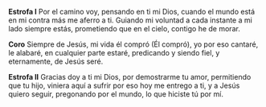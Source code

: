**Estrofa I**
Por el camino voy, 
pensando en ti mi Dios, 
cuando el mundo está en mi contra 
más me aferro a ti.
Guiando mi voluntad a cada instante 
a mi lado siempre estás, 
prometiendo que en el cielo, 
contigo he de morar.

**Coro**
Siempre de Jesús, 
mi vida él compró (Él compró),
yo por eso cantaré, 
le alabaré, 
en cualquier parte estaré, 
predicando y siendo fiel, 
y eternamente, 
de Jesús seré.

**Estrofa II**
Gracias doy a ti mi Dios, 
por demostrarme tu amor,
permitiendo que tu hijo, 
viniera aquí a sufrir por
eso hoy me entrego a ti, 
y a Jesús quiero seguir,
pregonando por el mundo, 
lo que hiciste tú por mí.
